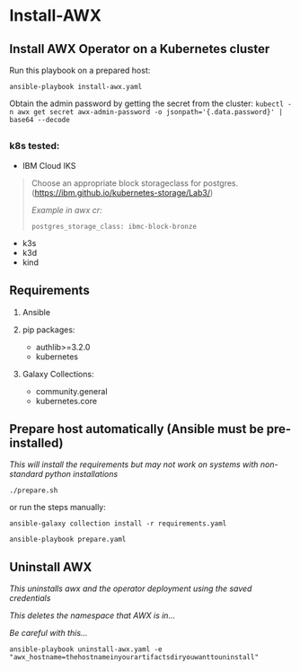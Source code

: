 # Install-AWX

## Install AWX Operator on a Kubernetes cluster

Run this playbook on a prepared host:

`ansible-playbook install-awx.yaml`

Obtain the admin password by getting the secret from the cluster:
`kubectl -n awx get secret awx-admin-password -o jsonpath='{.data.password}' | base64 --decode`

##

### k8s tested:
- IBM Cloud IKS
> Choose an appropriate block storageclass for postgres. (https://ibm.github.io/kubernetes-storage/Lab3/)
>
> _Example in awx cr:_
>
>  `postgres_storage_class: ibmc-block-bronze`
- k3s
- k3d
- kind

## Requirements
1. Ansible
2. pip packages: 
    - authlib>=3.2.0
    - kubernetes
    
3. Galaxy Collections:
    - community.general 
    - kubernetes.core

## Prepare host automatically (Ansible must be pre-installed)
_This will install the requirements but may not work on systems with non-standard python installations_

`./prepare.sh`

or run the steps manually:

```
ansible-galaxy collection install -r requirements.yaml

ansible-playbook prepare.yaml
```

## Uninstall AWX

*This uninstalls awx and the operator deployment using the saved credentials*

*This deletes the namespace that AWX is in...*

*Be careful with this...*

`ansible-playbook uninstall-awx.yaml -e "awx_hostname=thehostnameinyourartifactsdiryouwanttouninstall"`
